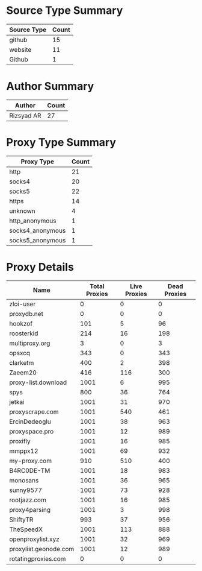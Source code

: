 # Source Type Summary

| Source Type | Count |
|-------------|-------|
| github | 15 |
| website | 11 |
| Github | 1 |


# Author Summary

| Author | Count |
|--------|-------|
| Rizsyad AR | 27 |


# Proxy Type Summary

| Proxy Type | Count |
|------------|-------|
| http | 21 |
| socks4 | 20 |
| socks5 | 22 |
| https | 14 |
| unknown | 4 |
| http_anonymous | 1 |
| socks4_anonymous | 1 |
| socks5_anonymous | 1 |


# Proxy Details

| Name | Total Proxies | Live Proxies | Dead Proxies |
|------|---------------|--------------|---------------|
| zloi-user | 0 | 0 | 0 |
| proxydb.net | 0 | 0 | 0 |
| hookzof | 101 | 5 | 96 |
| roosterkid | 214 | 16 | 198 |
| multiproxy.org | 3 | 0 | 3 |
| opsxcq | 343 | 0 | 343 |
| clarketm | 400 | 2 | 398 |
| Zaeem20 | 416 | 116 | 300 |
| proxy-list.download | 1001 | 6 | 995 |
| spys | 800 | 36 | 764 |
| jetkai | 1001 | 31 | 970 |
| proxyscrape.com | 1001 | 540 | 461 |
| ErcinDedeoglu | 1001 | 38 | 963 |
| proxyspace.pro | 1001 | 12 | 989 |
| proxifly | 1001 | 16 | 985 |
| mmppx12 | 1001 | 69 | 932 |
| my-proxy.com | 910 | 510 | 400 |
| B4RC0DE-TM | 1001 | 18 | 983 |
| monosans | 1001 | 36 | 965 |
| sunny9577 | 1001 | 73 | 928 |
| rootjazz.com | 1001 | 16 | 985 |
| proxy4parsing | 1001 | 3 | 998 |
| ShiftyTR | 993 | 37 | 956 |
| TheSpeedX | 1001 | 113 | 888 |
| openproxylist.xyz | 1001 | 32 | 969 |
| proxylist.geonode.com | 1001 | 12 | 989 |
| rotatingproxies.com | 0 | 0 | 0 |
